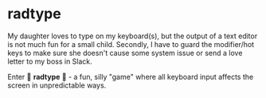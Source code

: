 # radtype

My daughter loves to type on my keyboard(s), but the output of a text editor is not much fun for a small child. 
Secondly, I have to guard the modifier/hot keys to make sure she doesn't cause some system issue or send a love 
letter to my boss in Slack.

Enter 🤙 **radtype** 🤙 - a fun, silly "game" where all keyboard input affects the screen in unpredictable ways.
